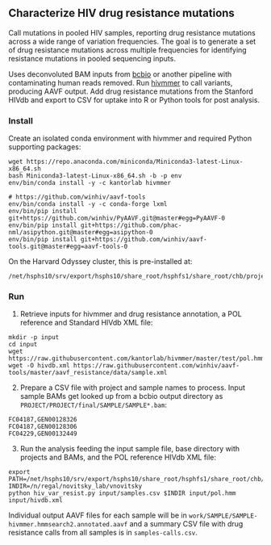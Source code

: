 ## Characterize HIV drug resistance mutations

Call mutations in pooled HIV samples, reporting drug resistance mutations across
a wide range of variation frequencies. The goal is to generate a set of
drug resistance mutations across multiple frequencies for identifying resistance
mutations in pooled sequencing inputs.

Uses deconvoluted BAM inputs from [bcbio](https://bcbio-nextgen.readthedocs.io/en/latest/)
or another pipeline with contaminating human reads removed. Run
[hivmmer](https://github.com/kantorlab/hivmmer) to call variants, producing AAVF
output. Add drug resistance mutations from the Stanford HIVdb and export to CSV
for uptake into R or Python tools for post analysis.

### Install

Create an isolated conda environment with hivmmer and required Python supporting
packages:
```
wget https://repo.anaconda.com/miniconda/Miniconda3-latest-Linux-x86_64.sh
bash Miniconda3-latest-Linux-x86_64.sh -b -p env
env/bin/conda install -y -c kantorlab hivmmer

# https://github.com/winhiv/aavf-tools
env/bin/conda install -y -c conda-forge lxml
env/bin/pip install git+https://github.com/winhiv/PyAAVF.git@master#egg=PyAAVF-0
env/bin/pip install git+https://github.com/phac-nml/asipython.git@master#egg=asipython-0
env/bin/pip install git+https://github.com/winhiv/aavf-tools.git@master#egg=aavf-tools-0
```
On the Harvard Odyssey cluster, this is pre-installed at:
```
/net/hsphs10/srv/export/hsphs10/share_root/hsphfs1/share_root/chb/projects/novitsky_hiv/hivmmer
```

### Run

1. Retrieve inputs for hivmmer and drug resistance annotation, a POL reference and
   Standard HIVdb XML file:
```
mkdir -p input
cd input
wget https://raw.githubusercontent.com/kantorlab/hivmmer/master/test/pol.hmm
wget -O hivdb.xml https://raw.githubusercontent.com/winhiv/aavf-tools/master/aavf_resistance/data/sample.xml
```
2. Prepare a CSV file with project and sample names to process. Input sample
   BAMs get looked up from a bcbio output directory as `PROJECT/PROJECT/final/SAMPLE/SAMPLE*.bam`:
```
FC04187,GEN00128326
FC04187,GEN00128306
FC04229,GEN00132449
```
3. Run the analysis feeding the input sample file, base directory with projects
   and BAMs, and the POL reference HIVdb XML file:
```
export PATH=/net/hsphs10/srv/export/hsphs10/share_root/hsphfs1/share_root/chb/projects/novitsky_hiv/hivmmer/env/bin:$PATH
INDIR=/n/regal/novitsky_lab/vnovitsky
python hiv_var_resist.py input/samples.csv $INDIR input/pol.hmm input/hivdb.xml
```
Individual output AAVF files for each sample will be in 
`work/SAMPLE/SAMPLE-hivmmer.hmmsearch2.annotated.aavf` and a summary CSV file
with drug resistance calls from all samples is in `samples-calls.csv`.
